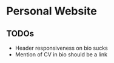 # Personal Website

## TODOs
* Header responsiveness on bio sucks
* Mention of CV in bio should be a link